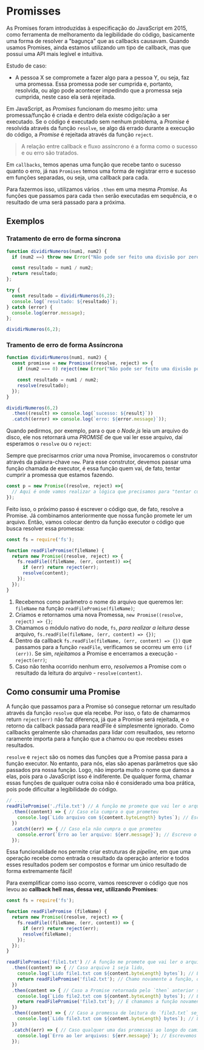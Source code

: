 # Promisses
As Promises foram introduzidas à especificação do JavaScript em 2015, como ferramenta de melhoramento da legibilidade do código, basicamente uma forma de resolver a "bagunça" que as callbacks causavam. Quando usamos Promises, ainda estamos utilizando um tipo de callback, mas que possui uma API mais legível e intuitiva.

Estudo de caso:
- A pessoa X se compromete a fazer algo para a pessoa Y, ou seja, faz uma promessa. Essa promessa pode ser cumprida e, portanto, resolvida, ou algo pode acontecer impedindo que a promessa seja cumprida, neste caso ela será rejeitada.

Em JavaScript, as *Promises* funcionam do mesmo jeito: uma promessa/função é criada e dentro dela existe código/ação a ser executado. Se o código é executado sem nenhum problema, a *Promise* é resolvida através da função `resolve`, se algo dá errado durante a execução do código, a *Promise* é rejeitada através da função `reject`.
> A relação entre callback e fluxo assíncrono é a forma como o sucesso e ou erro são tratados.

Em `callbacks`, temos apenas uma função que recebe tanto o sucesso quanto o erro, já nas `Promises` temos uma forma de registrar erro e sucesso em funções separadas, ou seja, uma callback para cada.

Para fazermos isso, utilizamos vários `.then` em uma mesma *Promise*. As funções que passamos para cada `then` serão executadas em sequência, e o resultado de uma será passado para a próxima.


## Exemplos
### Tratamento de erro de forma síncrona
```js
function dividirNumeros(num1, num2) {
  if (num2 ==) throw new Error("Não pode ser feito uma divisão por zero");

  const resultado = num1 / num2;
  return resultado;
};

try {
  const resultado = dividirNumeros(6,2);
  console.log(`resultado: ${resultado}`);
} catch (error) {
  console.log(error.message);
};

dividirNumeros(6,2);
```

### Tramento de erro de forma Assíncrona
```js
function dividirNumeros(num1, num2) {
  const promisse = new Promisse((resolve, reject) => {
    if (num2 === 0) reject(new Error("Não pode ser feito uma divisão por zero"));

    const resultado = num1 / num2;
    resolve(resultado);
  });
}

dividirNumeros(6,2)
  .then((result) => console.log(`sucesso: ${result}`))
  .catch((error) => console.log(`erro: ${error.message}`));
```

Quando pedirmos, por exemplo, para o que o *Node.js* leia um arquivo do disco, ele nos retornará uma *PROMISE* de que vai ler esse arquivo, daí esperamos o `resolve` ou o `reject`:

Sempre que precisarmos *criar* uma nova Promise, invocaremos o construtor através da palavra-chave `new`. Para esse construtor, devemos passar uma função chamada de executor, é essa função quem vai, de fato, tentar cumprir a promessa que estamos fazendo.
```js
const p = new Promise((resolve, reject) =>{
  // Aqui é onde vamos realizar a lógica que precisamos para "tentar cumprir" a promessa
});
```

Feito isso, o próximo passo é escrever o código que, de fato, resolve a Promise. Já combinamos anteriormente que nossa função promete ler um arquivo. Então, vamos colocar dentro da função executor o código que busca resolver essa promessa:
```js
const fs = require('fs');

function readFilePromise(fileName) {
  return new Promise((resolve, reject) => {
    fs.readFile((fileName, (err, content)) =>{
      if (err) return reject(err);
      resolve(content);
    });
  });
}
```

1. Recebemos como parâmetro o nome do arquivo que queremos ler: `fileName` na função `readFilePromise(fileName)`;
2. Criamos e retornamos uma nova Promessa, `new Promise((resolve, reject) => {}`;
3. Chamamos o módulo nativo do node, `fs`, *para realizar a leitura* desse arquivo, `fs.readFile(fileName, (err, content) => {})`;
4. Dentro da callback `fs.readFile(fileName, (err, content) => {})` que passamos para a função `readFile`, verificamos se ocorreu um erro `(if (err))`. Se sim, *rejeitamos* a Promise e encerramos a execução - `reject(err)`;
5. Caso não tenha ocorrido nenhum erro, *resolvemos* a Promise com o resultado da leitura do arquivo - `resolve(content)`.


## Como consumir uma Promise
A função que passamos para a Promise só consegue retornar um resultado através da função `resolve` que ela recebe. Por isso, o fato de chamarmos return `reject(err)` não faz diferença, já que a Promise será rejeitada, e o retorno da callback passada para readFile é simplesmente ignorado. Como callbacks geralmente são chamadas para lidar com resultados, seu retorno raramente importa para a função que a chamou ou que recebeu esses resultados.

`resolve` e `reject` são os nomes das funções que a Promise passa para a função executor. No entanto, para nós, elas são apenas parâmetros que são passados pra nossa função. Logo, não importa muito o nome que damos a elas, pois para o JavaScript isso é indiferente. De qualquer forma, chamar essas funções de qualquer outra coisa não é considerado uma boa prática, pois pode dificultar a legibilidade do código.
```js
// ...
readFilePromise('./file.txt') // A função me promete que vai ler o arquivo
  .then((content) => { // Caso ela cumpra o que prometeu
    console.log(`Lido arquivo com ${content.byteLength} bytes`); // Escrevo o resultado no console
  })
  .catch((err) => { // Caso ela não cumpra o que prometeu
    console.error(`Erro ao ler arquivo: ${err.message}`); // Escrevo o erro no console
  });
```

Essa funcionalidade nos permite criar estruturas de *pipeline*, em que uma operação recebe como entrada o resultado da operação anterior e todos esses resultados podem ser compostos e formar um único resultado de forma extremamente fácil!

Para exemplificar como isso ocorre, vamos reescrever o código que nos levou ao **callback hell mas, dessa vez, utilizando Promises**:
```js
const fs = require('fs');

function readFilePromise (fileName) {
  return new Promise((resolve, reject) => {
    fs.readFile((fileName, (err, content)) => {
      if (err) return reject(err);
      resolve(fileName);
    });
  });
}

readFilePromise('file1.txt') // A função me promete que vai ler o arquivo
  .then((content) => { // Caso arquivo 1 seja lido,
    console.log(`Lido file1.txt com ${content.byteLength} bytes`); // Escrevo o resultado no console
    return readFilePromise('file2.txt'); // Chamo novamente a função, que me retorna uma nova Promise
  })
  .then(content => { // Caso a Promise retornada pelo `then` anterior seja resolvida,
    console.log(`Lido file2.txt com ${content.byteLength} bytes`); // Escrevemos o resultado no console
    return readFilePromise('file3.txt'); // E chamamos a função novamente, recebendo uma nova promessa
  })
  .then((content) => { // Caso a promessa de leitura do `file3.txt` seja resolvida,
    console.log(`Lido file3.txt com ${content.byteLength} bytes`); // Logamos o resultado no console
  })
  .catch((err) => { // Caso qualquer uma das promessas ao longo do caminho seja rejeitada
    console.log(`Erro ao ler arquivos: ${err.message}`); // Escrevemos o resultado no console
  });
```
